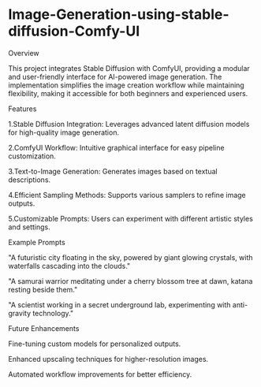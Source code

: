 # Image-Generation-using-stable-diffusion-Comfy-UI
Overview

This project integrates Stable Diffusion with ComfyUI, providing a modular and user-friendly interface for AI-powered image generation. The implementation simplifies the image creation workflow while maintaining flexibility, making it accessible for both beginners and experienced users.

Features

1.Stable Diffusion Integration: Leverages advanced latent diffusion models for high-quality image generation.

2.ComfyUI Workflow: Intuitive graphical interface for easy pipeline customization.

3.Text-to-Image Generation: Generates images based on textual descriptions.

4.Efficient Sampling Methods: Supports various samplers to refine image outputs.

5.Customizable Prompts: Users can experiment with different artistic styles and settings.

Example Prompts

"A futuristic city floating in the sky, powered by giant glowing crystals, with waterfalls cascading into the clouds."

"A samurai warrior meditating under a cherry blossom tree at dawn, katana resting beside them."

"A scientist working in a secret underground lab, experimenting with anti-gravity technology."

Future Enhancements

Fine-tuning custom models for personalized outputs.

Enhanced upscaling techniques for higher-resolution images.

Automated workflow improvements for better efficiency.

